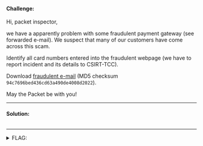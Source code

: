 #### Challenge:

Hi, packet inspector,

we have a apparently problem with some fraudulent payment gateway (see forwarded e-mail). We suspect that many of our customers have come across this scam. 
 
Identify all card numbers entered into the fraudulent webpage (we have to report incident and its details to CSIRT-TCC).

Download [fraudulent e-mail](./fraudulent_e-mail.zip ":ignore") (MD5 checksum `94c7696bed436cd63a490de4008d2022`).

May the Packet be with you!

---

#### Solution:

```bash
```

---

<details><summary>FLAG:</summary>

```
FLAG{0BF0-RREd-vAK3-1Ayi}
```

</details>
<br/>
